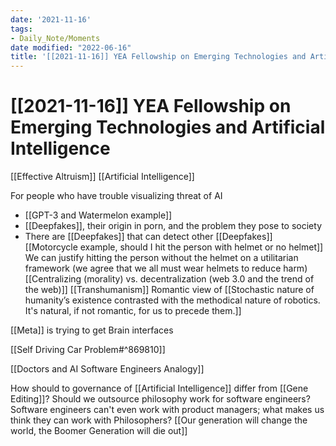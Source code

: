 ```yaml
---
date: '2021-11-16'
tags:
- Daily_Note/Moments
date modified: "2022-06-16"
title: '[[2021-11-16]] YEA Fellowship on Emerging Technologies and Artificial Intelligence'
---
```


# [[2021-11-16]] YEA Fellowship on Emerging Technologies and Artificial Intelligence
[[Effective Altruism]]
[[Artificial Intelligence]]

For people who have trouble visualizing threat of AI

- [[GPT-3 and Watermelon example]]
- [[Deepfakes]], their origin in porn, and the problem they pose to society
- There are [[Deepfakes]] that can detect other [[Deepfakes]]
  [[Motorcycle example, should I hit the person with helmet or no helmet]]
  We can justify hitting the person without the helmet on a utilitarian framework (we agree that we all must wear helmets to reduce harm)
  [[Centralizing (morality) vs. decentralization (web 3.0 and the trend of the web)]]
  [[Transhumanism]]
  Romantic view of [[Stochastic nature of humanity’s existence contrasted with the methodical nature of robotics. It's natural, if not romantic, for us to precede them.]]

[[Meta]] is trying to get Brain interfaces

[[Self Driving Car Problem#^869810]]

[[Doctors and AI Software Engineers Analogy]]

How should to governance of [[Artificial Intelligence]] differ from [[Gene Editing]]?
Should we outsource philosophy work for software engineers?
Software engineers can't even work with product managers; what makes us think they can work with Philosophers?
[[Our generation will change the world, the Boomer Generation will die out]]
